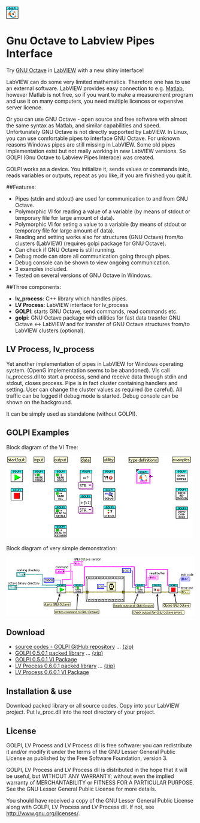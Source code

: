 ![GOLPI logo](GOLPI/GOLPI.png?raw=true "GOLPI logo")
# Gnu Octave to Labview Pipes Interface

Try [GNU Octave](https://www.gnu.org/software/octave/) in [LabVIEW](http://www.ni.com/labview/)
with a new shiny interface!

LabVIEW can do some very limited mathematics. Therefore one has to use an external software. LabVIEW
provides easy connection to e.g. [Matlab](https://www.mathworks.com/products/matlab/), however
Matlab is not free, so if you want to make a measurement program and use it on many computers, you
need multiple licences or expensive server licence. 

Or you can use GNU Octave - open source and free software with almost the same
syntax as Matlab, and similar capabilities and speed. Unfortunately GNU Octave is not directly
supported by LabVIEW. In Linux, you can use comfortable pipes to interface GNU Octave. For unknown
reasons Windows pipes are still missing in LabVIEW. Some old pipes implementation exist but not
really working in new LabVIEW versions. So GOLPI (Gnu Octave to Labview Pipes Interace) was created.

GOLPI works as a device. You initialize it, sends values or commands into, reads variables or
outputs, repeat as you like, if you are finished you quit it.

##Features:

- Pipes (stdin and stdout) are used for communication to and from GNU Octave.
- Polymorphic VI for reading a value of a variable (by means of stdout or temporary file for large amount of data).
- Polymorphic VI for seting a value to a variable (by means of stdout or temporary file for large amount of data).
- Reading and setting works also for structures (GNU Octave) from/to clusters (LabVIEW) (requires golpi package for GNU Octave).
- Can check if GNU Octave is still running.
- Debug mode can store all communication going through pipes.
- Debug console can be shown to view ongoing communication.
- 3 examples included.
- Tested on several versions of GNU Octave in Windows.

##Three components:

- **lv_process**: C++ library which handles pipes.
- **LV Process**: LabVIEW interface for lv_process
- **GOLPI**: starts GNU Octave, send commands, read commands etc.
- **golpi**: GNU Octave package with utilities for fast data trasnfer GNU Octave <-> LabVIEW and for transfer of GNU Octave structures from/to LabVIEW clusters (optional).

## LV Process, lv_process
Yet another implementation of pipes in LabVIEW for Windows operating system. (OpenG implementation
seems to be abandoned). VIs call lv_process.dll to start a process, send and receive data through
stdin and stdout, closes process. Pipe is in fact cluster containing handlers and setting. User can
change the cluster values as required (be careful). All traffic can be logged if debug mode is
started. Debug console can be shown on the background.

It can be simply used as standalone (without GOLPI).

## GOLPI Examples 

Block diagram of the VI Tree: 

![GOLPI VI Tree](GOLPI_VI_Tree.png?raw=true "GOLPI VI Tree")

Block diagram of very simple demonstration: 

![GOLPI block diagram](GOLPI_Demo_-_Simple_Use.png?raw=true "GOLPI block diagram")

## Download
- [source codes - GOLPI GitHub repository](https://github.com/KaeroDot/GOLPI) ... [(zip)](https://github.com/KaeroDot/GOLPI/zipball/master)
- [GOLPI 0.5.0.1 packed library](https://github.com/KaeroDot/GOLPI/tree/master/builds/GOLPI%200.5.0.1) ... [(zip)](https://minhaskamal.github.io/DownGit/#/home?url=https://github.com/KaeroDot/GOLPI/tree/master/builds/GOLPI%200.5.0.1)
- [GOLPI 0.5.0.1 VI Package](https://github.com/KaeroDot/GOLPI/blob/master/builds/golpi_lvlib-0.5.0.1.vip?raw=true)
- [LV Process 0.6.0.1 packed library](https://github.com/KaeroDot/GOLPI/tree/master/builds/LV%20Process%200.6.0.1) ... [(zip)](https://minhaskamal.github.io/DownGit/#/home?url=https://github.com/KaeroDot/GOLPI/tree/master/builds/LV%20Process%200.6.0.1)
- [LV Process 0.6.0.1 VI Package](https://github.com/KaeroDot/GOLPI/blob/master/builds/lv_process_lvlib-0.6.0.1.vip?raw=true)

## Installation & use
Download packed library or all source codes. Copy into your LabVIEW project. Put lv_proc.dll into
the root directory of your project.

## License
GOLPI, LV Process and LV Process dll is free software: you can redistribute it and/or modify
it under the terms of the GNU Lesser General Public License as published by
the Free Software Foundation, version 3.

GOLPI, LV Process and LV Process dll  is distributed in the hope that it will be useful,
but WITHOUT ANY WARRANTY; without even the implied warranty of
MERCHANTABILITY or FITNESS FOR A PARTICULAR PURPOSE.  See the
GNU Lesser General Public License for more details.

You should have received a copy of the GNU Lesser General Public License
along with GOLPI, LV Process and LV Process dll.  If not, see <http://www.gnu.org/licenses/>.
